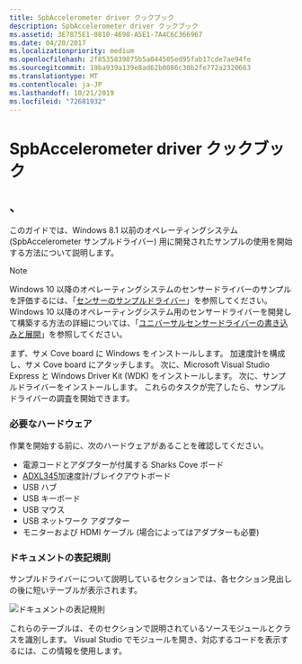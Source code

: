 ```yaml
---
title: SpbAccelerometer driver クックブック
description: SpbAccelerometer driver クックブック
ms.assetid: 3E7875E1-0810-4698-A5E1-7A4C6C366967
ms.date: 04/20/2017
ms.localizationpriority: medium
ms.openlocfilehash: 2f8535839075b5a044505ed95fab17cde7ae94fe
ms.sourcegitcommit: 19ba939a139e8ad62b0086c30b2fe772a2320663
ms.translationtype: MT
ms.contentlocale: ja-JP
ms.lasthandoff: 10/21/2019
ms.locfileid: "72681932"
---
```

# <a name="spbaccelerometer-driver-cookbook"></a>SpbAccelerometer driver クックブック


## <a name="get-started"></a>、


このガイドでは、Windows 8.1 以前のオペレーティングシステム (SpbAccelerometer サンプルドライバー) 用に開発されたサンプルの使用を開始する方法について説明します。

>[!NOTE]
> Windows 10 以降のオペレーティングシステムのセンサードライバーのサンプルを評価するには、「[センサーのサンプルドライバー](https://github.com/Microsoft/Windows-driver-samples/tree/master/sensors)」を参照してください。 Windows 10 以降のオペレーティングシステム用のセンサードライバーを開発して構築する方法の詳細については、「[ユニバーサルセンサードライバーの書き込みと展開](write-and-deploy-your-universal-sensor-driver.md)」を参照してください。

 

まず、サメ Cove board に Windows をインストールします。 加速度計を構成し、サメ Cove board にアタッチします。 次に、Microsoft Visual Studio Express と Windows Driver Kit (WDK) をインストールします。 次に、サンプルドライバーをインストールします。 これらのタスクが完了したら、サンプルドライバーの調査を開始できます。

### <a name="required-hardware"></a>必要なハードウェア

作業を開始する前に、次のハードウェアがあることを確認してください。

-   電源コードとアダプターが付属する Sharks Cove ボード
-   [ADXL345](https://go.microsoft.com/fwlink/p/?linkid=401463)加速度計/ブレイクアウトボード
-   USB ハブ
-   USB キーボード
-   USB マウス
-   USB ネットワーク アダプター
-   モニターおよび HDMI ケーブル (場合によってはアダプターも必要)

### <a name="document-conventions"></a>ドキュメントの表記規則

サンプルドライバーについて説明しているセクションでは、各セクション見出しの後に短いテーブルが表示されます。

![ドキュメントの表記規則](images/document-conventions.png)

これらのテーブルは、そのセクションで説明されているソースモジュールとクラスを識別します。 Visual Studio でモジュールを開き、対応するコードを表示するには、この情報を使用します。

 

 




